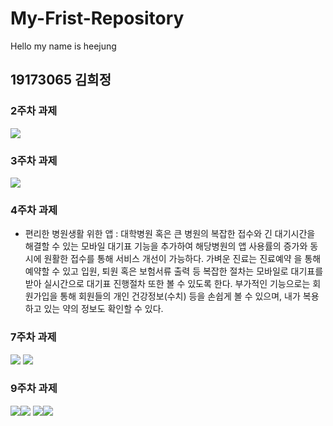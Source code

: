 # My-Frist-Repository
Hello my name is heejung
## 19173065 김희정
### 2주차 과제
   <img src="./png/2주차과제.PNG"></img>
### 3주차 과제
  <img src="./png/3-1task.PNG"></img>
### 4주차 과제

  - 편리한 병원생활 위한 앱 : 대학병원 혹은 큰 병원의 복잡한 접수와 긴 대기시간을 해결할 수 있는 모바일 대기표 기능을 추가하여 
                            해당병원의 앱 사용률의 증가와 동시에 원활한 접수를 통해 서비스 개선이 가능하다. 가벼운 진료는 진료예약
                            을 통해 예약할 수 있고 입원, 퇴원 혹은 보험서류 출력 등 복잡한 절차는 모바일로 대기표를 받아 실시간으로
                            대기표 진행절차 또한 볼 수 있도록 한다. 부가적인 기능으로는 회원가입을 통해 회원들의 개인 건강정보(수치) 등을
                            손쉽게 볼 수 있으며, 내가 복용하고 있는 약의 정보도 확인할 수 있다.
            
### 7주차 과제
<img src="./png/7-1.PNG"></img>
<img src="./png/7-2.PNG"></img>

### 9주차 과제
<img src="./png/9-1.PNG"></img><img src="./png/9-2.PNG"></img>
<img src="./png/9-3.PNG"></img><img src="./png/9-4.PNG"></img>
